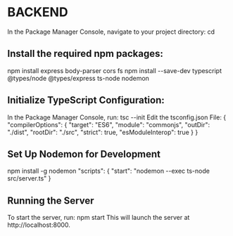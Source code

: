 # BACKEND

In the Package Manager Console, navigate to your project directory:
cd <your-project-directory>
## Install the required npm packages:
npm install express body-parser cors fs
npm install --save-dev typescript @types/node @types/express ts-node nodemon
## Initialize TypeScript Configuration:
In the Package Manager Console, run:
tsc --init
Edit the tsconfig.json File:
{
    "compilerOptions": {
        "target": "ES6",
        "module": "commonjs",
        "outDir": "./dist",
        "rootDir": "./src",
        "strict": true,
        "esModuleInterop": true
    }
}
## Set Up Nodemon for Development
npm install -g nodemon
"scripts": {
    "start": "nodemon --exec ts-node src/server.ts"
}
## Running the Server
To start the server, run:
npm start
This will launch the server at http://localhost:8000.
